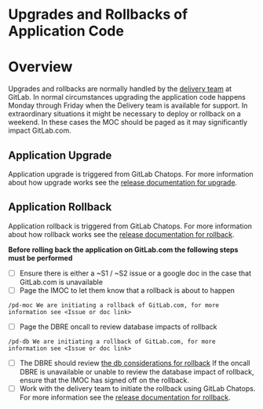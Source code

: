 # Upgrades and Rollbacks of Application Code

# Overview

Upgrades and rollbacks are normally handled by the [delivery team](ttps://about.gitlab.com/handbook/engineering/infrastructure/team/delivery/)
at GitLab. In normal circumstances upgrading the application code happens Monday
through Friday when the Delivery team is available for support. In extraordinary
situations it might be necessary to deploy or rollback on a weekend. In these
cases the MOC should be paged as it may significantly impact GitLab.com.

## Application Upgrade

Application upgrade is triggered from GitLab Chatops. For more information about
how upgrade works see the
[release documentation for upgrade](https://gitlab.com/gitlab-org/release/docs/blob/master/general/deploy/gitlab-com-deployer.md#creating-a-new-deployment-for-upgrading-gitlab).

## Application Rollback

Application rollback is triggered from GitLab Chatops. For more information
about how rollback works see the
[release documentation for rollback](https://gitlab.com/gitlab-org/release/docs/-/blob/master/runbooks/rollback-a-deployment.md).

**Before rolling back the application on GitLab.com the following steps must be
performed**

- [ ] Ensure there is either a ~S1 / ~S2 issue or a google doc in the case that
  GitLab.com is unavailable
- [ ] Page the IMOC to let them know that a rollback is about to happen

```
/pd-moc We are initiating a rollback of GitLab.com, for more information see <Issue or doc link>
```

- [ ] Page the DBRE oncall to review database impacts of rollback

```
/pd-db We are initiating a rollback of GitLab.com, for more information see <Issue or doc link>
```

- [ ] The DBRE should review
  [the db considerations for rollback](https://gitlab.com/gitlab-org/release/docs/blob/master/general/deploy/gitlab-com-deployer.md#rollback-considerations-for-database-migrations)
  If the oncall DBRE is unavailable or unable to review the database impact of rollback, ensure that
  the IMOC has signed off on the rollback.
- [ ] Work with the delivery team to initiate the rollback using GitLab Chatops.
  For more information see the
  [release documentation for rollback](https://gitlab.com/gitlab-org/release/docs/blob/master/general/deploy/gitlab-com-deployer.md#creating-a-new-deployment-for-rolling-back-gitlab).
